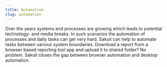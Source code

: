 ```yaml
---
title: Automation
slug: automation
---
```


Over the years systems and processes are growing which leads to potential technology- and media breaks. In such scenarios the automation of processes and daily tasks can get very hard. Sakuli can help to automate tasks between various system boundaries. Download a report from a browser based reporting tool app and upload it to shared folder? No problem. Sakuli closes the gap between browser automation and desktop automation.


